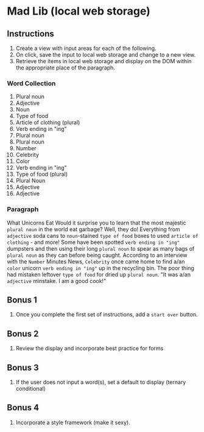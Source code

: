 # Mad Lib (local web storage)

## Instructions
1. Create a view with input areas for each of the following. 
1. On click, save the input to local web storage and change to a new view.
1. Retrieve the items in local web storage and display on the DOM within the appropriate place of the paragraph.

### Word Collection
1. Plural noun
1. Adjective
1. Noun
1. Type of food
1. Article of clothing (plural)
1. Verb ending in "ing"
1. Plural noun
1. Plural noun
1. Number
1. Celebrity
1. Color
1. Verb ending in "ing"
1. Type of food (plural)
1. Plural Noun
1. Adjective
1. Adjective

### Paragraph
What Unicorns Eat
Would it surprise you to learn that the most majestic `plural noun` in the world eat garbage? Well, they do!
Everything from `adjective` soda cans to `noun`-stained `type of food` boxes to used `article of clothing` - and more!
Some have been spotted `verb ending in "ing"` dumpsters and then using their long `plural noun` to spear
as many bags of `plural noun` as they can before being caught. According to an interview with the `Number` Minutes News,
`Celebrity` once came home to find a/an `color` unicorn `verb ending in "ing"` up in the recycling bin.
The poor thing had mistaken leftover `type of food` for dried up `plural noun`. "It was a/an `adjective` minstake. I am a good cook!"

## Bonus 1
1. Once you complete the first set of instructions, add a `start over` button.

## Bonus 2
1. Review the display and incorporate best practice for forms

## Bonus 3
1. If the user does not input a word(s), set a default to display (ternary conditional)

## Bonus 4
1. Incorporate a style framework (make it sexy).
